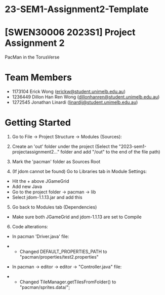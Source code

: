 # 23-SEM1-Assignment2-Template

# [SWEN30006 2023S1] Project Assignment 2
PacMan in the TorusVerse 
# Team Members
- 1173104 Erick Wong (<erickw@student.unimelb.edu.au>)
- 1236449 Dillon Han Ren Wong (<dillonhanren@student.unimelb.edu.au>)
- 1272545 Jonathan Linardi (<linardij@student.unimelb.edu.au>)

# Getting Started 

1. Go to File -> Project Structure -> Modules (Sources):

2. Create an 'out' folder under the project (Select the "2023-sem1-projectassignment2..." folder and add "/out" to the end of the file path)

3. Mark the 'pacman' folder as Sources Root

4. (If jdom cannot be found) Go to Libraries tab in Module Settings: 
- Hit the + above JGameGrid
- Add new Java
- Go to the project folder -> pacman -> lib
- Select jdom-1.1.13.jar and add this 

5. Go back to Modules tab (Dependencies)
- Make sure both JGameGrid and jdom-1.1.13 are set to Compile

6. Code alterations:
- In pacman 'Driver.java' file: 
- - Changed DEFAULT_PROPERTIES_PATH to "pacman/properties/test2.properties" 

- In pacman -> editor -> editor -> "Controller.java" file: 
- - Changed TileManager.getTilesFromFolder() to "pacman/sprites.data/";
